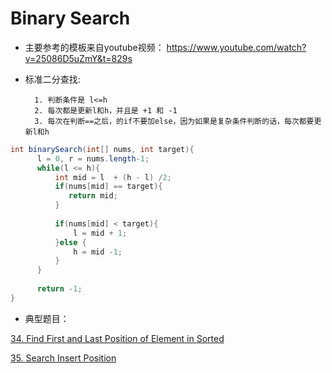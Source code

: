 # Binary Search

* 主要参考的模板来自youtube视频： https://www.youtube.com/watch?v=25086D5uZmY&t=829s

* 标准二分查找: 

  		1. 判断条件是 l<=h   
  		2. 每次都是更新l和h，并且是 +1 和 -1 
    	3. 每次在判断==之后，的if不要加else，因为如果是复杂条件判断的话，每次都要更新l和h

```java
int binarySearch(int[] nums, int target){
      l = 0, r = nums.length-1;
      while(l <= h){
          int mid = l  + (h - l) /2;
          if(nums[mid] == target){
             return mid;
          }
          
          if(nums[mid] < target){
              l = mid + 1;
          }else {
              h = mid -1;
          }
      }
      
      return -1;
}


```
* 典型题目： 

[34. Find First and Last Position of Element in Sorted ](https://leetcode.com/problems/find-first-and-last-position-of-element-in-sorted-array/)

[35. Search Insert Position](https://leetcode.com/problems/search-insert-position/)



